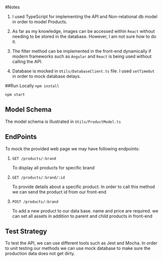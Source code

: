 #Notes
1) I used TypeScript for implementing the API and Non-relational db model in order to model Products.

2) As far as my knowledge, images can be accessed within `React` without needing to be stored in the database. However, I am not sure how to do it.

3) The filter method can be implemented in the front-end dynamically if modern frameworks such as `Angular` and `React` is being used without calling the API.

4) Database is mocked in `Utils/DatabaseClient.ts` file. I used `setTimeOut` in order to mock database delays. 

##Run Locally
`npm install`

`npm start`

Model Schema
-
The model schema is illustrated in `Utils/ProductModel.ts`

EndPoints
-
To mock the provided web page we may have following endpoints:

1) `GET /products/:brand` 

    To display all products for specific brand
    
2) `GET /products/:brand/:id`

    To provide details about a specific product. In order to call this method we can send the product id from our front-end
    
3) `POST /products/:brand`
    
    To add a new product to our data base. name and price are required. we can set all assets in addition to parent and child products in front-end


Test Strategy
--
To test the API, we can use different tools such as Jest and Mocha. 
In order to unit testing our methods we can use mock database to make sure the production data does not get dirty.


